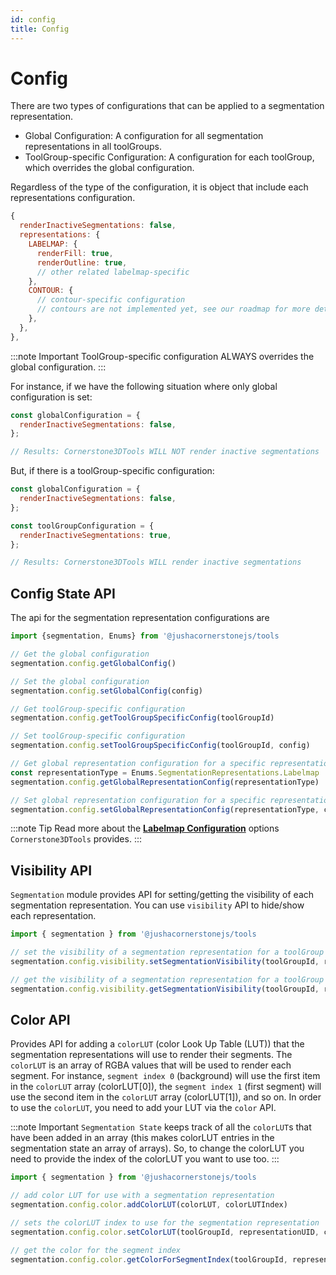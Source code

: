 ```yaml
---
id: config
title: Config
---
```


# Config

There are two types of configurations that can be applied to a segmentation representation.

- Global Configuration: A configuration for all segmentation representations in all toolGroups.
- ToolGroup-specific Configuration: A configuration for each toolGroup, which overrides the global configuration.

Regardless of the type of the configuration, it is object that include each representations configuration.

```js
{
  renderInactiveSegmentations: false,
  representations: {
    LABELMAP: {
      renderFill: true,
      renderOutline: true,
      // other related labelmap-specific
    },
    CONTOUR: {
      // contour-specific configuration
      // contours are not implemented yet, see our roadmap for more details
    },
  },
},

```

:::note Important
ToolGroup-specific configuration ALWAYS overrides the global configuration.
:::

For instance, if we have the following situation where only global configuration is set:

```js
const globalConfiguration = {
  renderInactiveSegmentations: false,
};

// Results: Cornerstone3DTools WILL NOT render inactive segmentations
```

But, if there is a toolGroup-specific configuration:

```js
const globalConfiguration = {
  renderInactiveSegmentations: false,
};

const toolGroupConfiguration = {
  renderInactiveSegmentations: true,
};

// Results: Cornerstone3DTools WILL render inactive segmentations
```

## Config State API

The api for the segmentation representation configurations are

```js
import {segmentation, Enums} from '@jushacornerstonejs/tools

// Get the global configuration
segmentation.config.getGlobalConfig()

// Set the global configuration
segmentation.config.setGlobalConfig(config)

// Get toolGroup-specific configuration
segmentation.config.getToolGroupSpecificConfig(toolGroupId)

// Set toolGroup-specific configuration
segmentation.config.setToolGroupSpecificConfig(toolGroupId, config)

// Get global representation configuration for a specific representation (e.g., labelmap)
const representationType = Enums.SegmentationRepresentations.Labelmap
segmentation.config.getGlobalRepresentationConfig(representationType)

// Set global representation configuration for a specific representation (e.g., labelmap)
segmentation.config.setGlobalRepresentationConfig(representationType, config)
```

:::note Tip
Read more about the [**Labelmap Configuration**](/api/tools/namespace/Types#LabelmapConfig) options `Cornerstone3DTools` provides.
:::

## Visibility API

`Segmentation` module provides API for setting/getting the visibility of each segmentation representation. You can use
`visibility` API to hide/show each representation.

```js
import { segmentation } from '@jushacornerstonejs/tools

// set the visibility of a segmentation representation for a toolGroup
segmentation.config.visibility.setSegmentationVisibility(toolGroupId, representationUID, visibility)

// get the visibility of a segmentation representation for a toolGroup
segmentation.config.visibility.getSegmentationVisibility(toolGroupId, representationUID)
```


## Color API

Provides API for adding a `colorLUT` (color Look Up Table (LUT)) that the segmentation representations will use to render their segments. The `colorLUT`
is an array of RGBA values that will be used to render each segment.
For instance, `segment index 0` (background) will use the first item in the `colorLUT` array (colorLUT[0]), the `segment index 1`
(first segment) will use the second item in the `colorLUT` array (colorLUT[1]), and so on. In order to use the `colorLUT`,
you need to add your LUT via the `color` API.

:::note Important
`Segmentation State` keeps track of all the `colorLUT`s that have been added in an array (this makes colorLUT entries in the segmentation state an array of arrays). So, to change the colorLUT you need to provide the index of the colorLUT you want to
use too.
:::

```js
import { segmentation } from '@jushacornerstonejs/tools

// add color LUT for use with a segmentation representation
segmentation.config.color.addColorLUT(colorLUT, colorLUTIndex)

// sets the colorLUT index to use for the segmentation representation
segmentation.config.color.setColorLUT(toolGroupId, representationUID, colorLUTIndex)

// get the color for the segment index
segmentation.config.color.getColorForSegmentIndex(toolGroupId, representationUID, segmentIndex)
```
